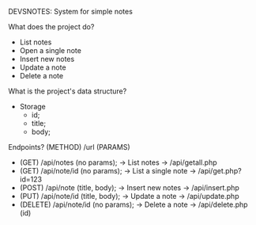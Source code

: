 DEVSNOTES: System for simple notes

What does the project do?
- List notes
- Open a single note
- Insert new notes
- Update a note
- Delete a note

What is the project's data structure?
- Storage
    - id;
    - title;
    - body;

Endpoints? (METHOD) /url (PARAMS)
- (GET) /api/notes (no params); -> List notes -> /api/getall.php
- (GET) /api/note/id (no params); -> List a single note -> /api/get.php?id=123
- (POST) /api/note (title, body); -> Insert new notes -> /api/insert.php
- (PUT) /api/note/id (title, body); -> Update a note -> /api/update.php
- (DELETE) /api/note/id (no params); -> Delete a note -> /api/delete.php (id)